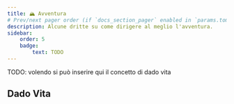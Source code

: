 ```yaml
---
title: 🏔️ Avventura
# Prev/next pager order (if `docs_section_pager` enabled in `params.toml`)
description: Alcune dritte su come dirigere al meglio l'avventura.
sidebar:
    order: 5
    badge:
        text: TODO
---
```


TODO: volendo si può inserire qui il concetto di dado vita

## Dado Vita
